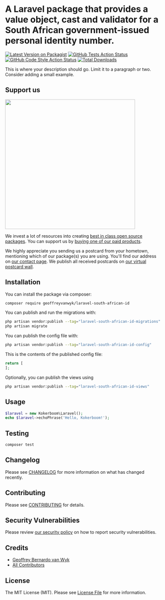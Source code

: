 # A Laravel package that provides a value object, cast and validator for a South African government-issued personal identity number.

[![Latest Version on Packagist](https://img.shields.io/packagist/v/geoffreyvanwyk/laravel-south-african-id.svg?style=flat-square)](https://packagist.org/packages/geoffreyvanwyk/laravel-south-african-id)
[![GitHub Tests Action Status](https://img.shields.io/github/actions/workflow/status/geoffreyvanwyk/laravel-south-african-id/run-tests.yml?branch=main&label=tests&style=flat-square)](https://github.com/geoffreyvanwyk/laravel-south-african-id/actions?query=workflow%3Arun-tests+branch%3Amain)
[![GitHub Code Style Action Status](https://img.shields.io/github/actions/workflow/status/geoffreyvanwyk/laravel-south-african-id/fix-php-code-style-issues.yml?branch=main&label=code%20style&style=flat-square)](https://github.com/geoffreyvanwyk/laravel-south-african-id/actions?query=workflow%3A"Fix+PHP+code+style+issues"+branch%3Amain)
[![Total Downloads](https://img.shields.io/packagist/dt/geoffreyvanwyk/laravel-south-african-id.svg?style=flat-square)](https://packagist.org/packages/geoffreyvanwyk/laravel-south-african-id)

This is where your description should go. Limit it to a paragraph or two. Consider adding a small example.

## Support us

[<img src="https://github-ads.s3.eu-central-1.amazonaws.com/laravel-south-african-id.jpg?t=1" width="419px" />](https://spatie.be/github-ad-click/laravel-south-african-id)

We invest a lot of resources into creating [best in class open source packages](https://spatie.be/open-source). You can support us by [buying one of our paid products](https://spatie.be/open-source/support-us).

We highly appreciate you sending us a postcard from your hometown, mentioning which of our package(s) you are using. You'll find our address on [our contact page](https://spatie.be/about-us). We publish all received postcards on [our virtual postcard wall](https://spatie.be/open-source/postcards).

## Installation

You can install the package via composer:

```bash
composer require geoffreyvanwyk/laravel-south-african-id
```

You can publish and run the migrations with:

```bash
php artisan vendor:publish --tag="laravel-south-african-id-migrations"
php artisan migrate
```

You can publish the config file with:

```bash
php artisan vendor:publish --tag="laravel-south-african-id-config"
```

This is the contents of the published config file:

```php
return [
];
```

Optionally, you can publish the views using

```bash
php artisan vendor:publish --tag="laravel-south-african-id-views"
```

## Usage

```php
$laravel = new Kokerboom\Laravel();
echo $laravel->echoPhrase('Hello, Kokerboom!');
```

## Testing

```bash
composer test
```

## Changelog

Please see [CHANGELOG](CHANGELOG.md) for more information on what has changed recently.

## Contributing

Please see [CONTRIBUTING](CONTRIBUTING.md) for details.

## Security Vulnerabilities

Please review [our security policy](../../security/policy) on how to report security vulnerabilities.

## Credits

- [Geoffrey Bernardo van Wyk](https://github.com/geoffreyvanwyk)
- [All Contributors](../../contributors)

## License

The MIT License (MIT). Please see [License File](LICENSE.md) for more information.
